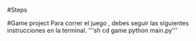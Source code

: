 #Steps

#Game project
Para correr el juego , debes seguir las siguientes instrucciones en la terminal.
'''sh
cd game
python main.py'''